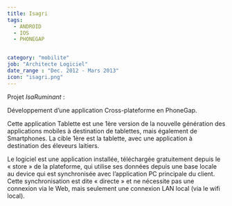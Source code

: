 ```yaml
---
title: Isagri
tags:
  - ANDROID
  - IOS
  - PHONEGAP


category: "mobilite"
job: "Architecte Logiciel"
date_range : "Dec. 2012 - Mars 2013"
icon: "isagri.png"
---
```


Projet *IsaRuminant* : 

Développement d’une application Cross-plateforme en PhoneGap.

Cette application Tablette est une 1ère version de la nouvelle génération des applications mobiles à destination de tablettes, mais également de Smartphones.
La cible 1ère est la tablette, avec une application à destination des éleveurs laitiers.

Le logiciel est une application installée, téléchargée gratuitement depuis le « store » de la plateforme, qui utilise ses données depuis une base locale au device qui est synchronisée avec l’application PC principale du client.
Cette synchronisation est dite « directe » et ne nécessite pas une connexion via le Web, mais seulement une connexion LAN local (via le wifi local).

